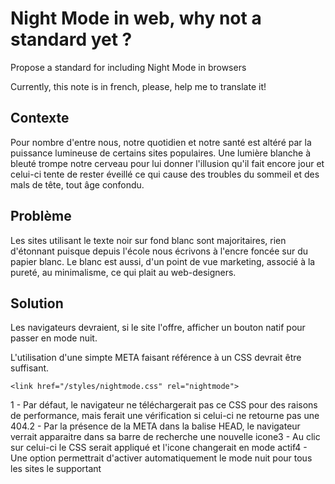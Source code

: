 # Night Mode in web, why not a standard yet ?
Propose a standard for including Night Mode in browsers

Currently, this note is in french, please, help me to translate it!

## Contexte
Pour nombre d'entre nous, notre quotidien et notre santé est altéré par la puissance lumineuse de certains sites populaires. Une lumière blanche à bleuté trompe notre cerveau pour lui donner l'illusion qu'il fait encore jour et celui-ci tente de rester éveillé ce qui cause des troubles du sommeil et des mals de tête, tout âge confondu.

## Problème
Les sites utilisant le texte noir sur fond blanc sont majoritaires, rien d'étonnant puisque depuis l'école nous écrivons à l'encre foncée sur du papier blanc. Le blanc est aussi, d'un point de vue marketing, associé à la pureté, au minimalisme, ce qui plait au web-designers.

## Solution
Les navigateurs devraient, si le site l'offre, afficher un bouton natif pour passer en mode nuit.

L'utilisation d'une simpte META faisant référence à un CSS devrait être suffisant.

`<link href="/styles/nightmode.css" rel="nightmode">`

1 - Par défaut, le navigateur ne téléchargerait pas ce CSS pour des raisons de performance, mais ferait une vérification si celui-ci ne retourne pas une 404.2 - Par la présence de la META dans la balise HEAD, le navigateur verrait apparaitre dans sa barre de recherche une nouvelle icone3 - Au clic sur celui-ci le CSS serait appliqué et l'icone changerait en mode actif4 - Une option permettrait d'activer automatiquement le mode nuit pour tous les sites le supportant
